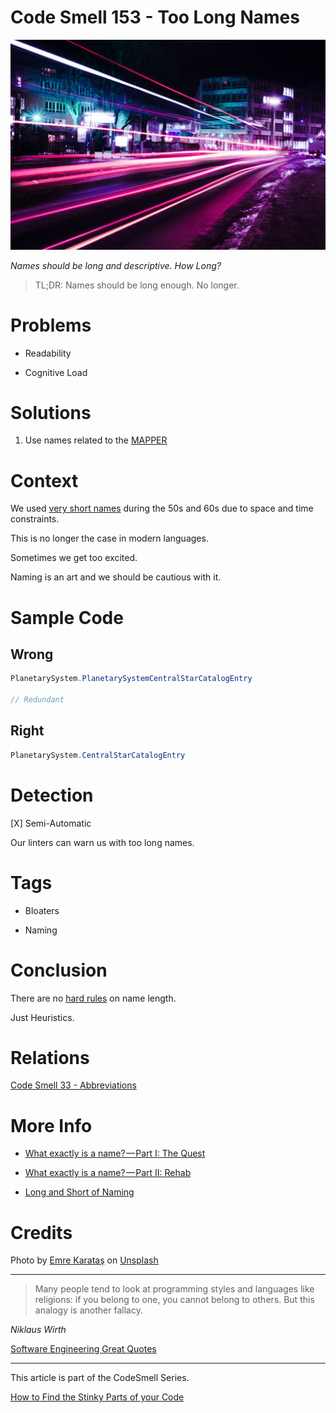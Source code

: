 # Code Smell 153 - Too Long Names

![Code Smell 153 - Too Long Names](Code%20Smell%20153%20-%20Too%20Long%20Names.jpg)

*Names should be long and descriptive. How Long?*

> TL;DR: Names should be long enough. No longer.

# Problems

- Readability

- Cognitive Load

# Solutions

1. Use names related to the [MAPPER](https://github.com/mcsee/Software-Design-Articles/tree/main/Articles/Theory/What%20is%20(wrong%20with)%20software/readme.md)

# Context

We used [very short names](https://github.com/mcsee/Software-Design-Articles/tree/main/Articles/Code%20Smells/Code%20Smell%2033%20-%20Abbreviations/readme.md) during the 50s and 60s due to space and time constraints.

This is no longer the case in modern languages.

Sometimes we get too excited.

Naming is an art and we should be cautious with it.

# Sample Code

## Wrong

[Gist Url]: # (https://gist.github.com/mcsee/661d68a82e80799c6f9330d33c271a0b)
```java
PlanetarySystem.PlanetarySystemCentralStarCatalogEntry

// Redundant
```

## Right

[Gist Url]: # (https://gist.github.com/mcsee/7da772566dee2fb79f3bfea13196ee22)
```java
PlanetarySystem.CentralStarCatalogEntry
```

# Detection

[X] Semi-Automatic 

Our linters can warn us with too long names.

# Tags

- Bloaters

- Naming

# Conclusion

There are no [hard rules](https://github.com/mcsee/Software-Design-Articles/tree/main/Articles/Theory/What%20exactly%20is%20a%20name%20-%20Part%20I%20The%20Quest/readme.md) on name length.

Just Heuristics.

# Relations

[Code Smell 33 - Abbreviations](https://github.com/mcsee/Software-Design-Articles/tree/main/Articles/Code%20Smells/Code%20Smell%2033%20-%20Abbreviations/readme.md)

# More Info

- [What exactly is a name? — Part I: The Quest](https://github.com/mcsee/Software-Design-Articles/tree/main/Articles/Theory/What%20exactly%20is%20a%20name%20-%20Part%20I%20The%20Quest/readme.md)

- [What exactly is a name? — Part II: Rehab](https://github.com/mcsee/Software-Design-Articles/tree/main/Articles/Theory/What%20exactly%20is%20a%20name%20-%20Part%20II%20Rehab/readme.md)

- [Long and Short of Naming](https://agileotter.blogspot.com/2009/08/long-and-short-of-naming.html)

# Credits

Photo by [Emre Karataş](https://unsplash.com/@emrekaratas) on [Unsplash](https://unsplash.com/s/photos/long)
  
* * *

> Many people tend to look at programming styles and languages like religions: if you belong to one, you cannot belong to others. But this analogy is another fallacy.

_Niklaus Wirth_

[Software Engineering Great Quotes](https://github.com/mcsee/Software-Design-Articles/tree/main/Articles/Quotes/Software%20Engineering%20Great%20Quotes/readme.md)

* * *

This article is part of the CodeSmell Series.

[How to Find the Stinky Parts of your Code](https://github.com/mcsee/Software-Design-Articles/tree/main/Articles/Code%20Smells/How%20to%20Find%20the%20Stinky%20parts%20of%20your%20Code/readme.md)